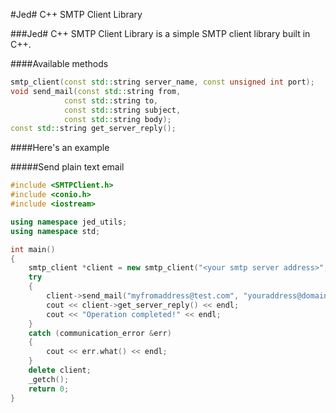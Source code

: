 #Jed# C++ SMTP Client Library

###Jed# C++ SMTP Client Library is a simple SMTP client library built in C++.

####Available methods
```c++
smtp_client(const std::string server_name, const unsigned int port);
void send_mail(const std::string from, 
			const std::string to, 
			const std::string subject,
			const std::string body);
const std::string get_server_reply();
```	

####Here's an example

#####Send plain text email

```c++
#include <SMTPClient.h>
#include <conio.h>
#include <iostream>

using namespace jed_utils;
using namespace std;

int main()
{
	smtp_client *client = new smtp_client("<your smtp server address>", 25);
	try
	{
		client->send_mail("myfromaddress@test.com", "youraddress@domain.com", "This is a test (Subject)", "This is the body content!");
		cout << client->get_server_reply() << endl;
		cout << "Operation completed!" << endl;
	}
	catch (communication_error &err)
	{
		cout << err.what() << endl;
	}
	delete client;
	_getch();
    return 0;
}
```

